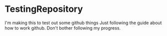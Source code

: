 # TestingRepository
I'm making this to test out some github things
Just following the guide about how to work github. Don't bother following my progress.
